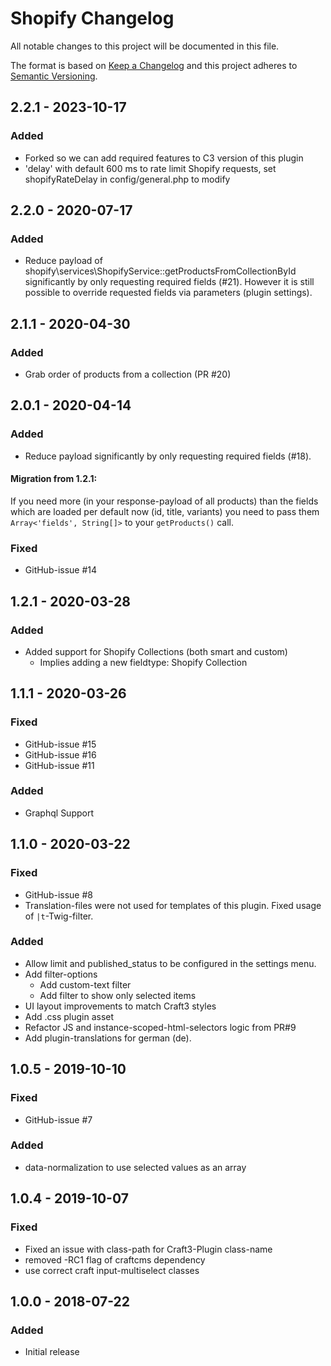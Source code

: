 # Shopify Changelog

All notable changes to this project will be documented in this file.

The format is based on [Keep a Changelog](http://keepachangelog.com/) and this project adheres to [Semantic Versioning](http://semver.org/).

## 2.2.1 - 2023-10-17

### Added

-   Forked so we can add required features to C3 version of this plugin
-   'delay' with default 600 ms to rate limit Shopify requests, set shopifyRateDelay in config/general.php to modify

## 2.2.0 - 2020-07-17

### Added

-   Reduce payload of shopify\services\ShopifyService::getProductsFromCollectionById significantly by only requesting required fields (#21).
    However it is still possible to override requested fields via parameters (plugin settings).

## 2.1.1 - 2020-04-30

### Added

-   Grab order of products from a collection (PR #20)

## 2.0.1 - 2020-04-14

### Added

-   Reduce payload significantly by only requesting required fields (#18).

#### Migration from 1.2.1:

If you need more (in your response-payload of all products) than the fields which are loaded per default now (id, title, variants) you need to pass them `Array<'fields', String[]>` to your `getProducts()` call. 

### Fixed

-   GitHub-issue #14
    
    
## 1.2.1 - 2020-03-28

### Added

-   Added support for Shopify Collections (both smart and custom)
    - Implies adding a new fieldtype: Shopify Collection

## 1.1.1 - 2020-03-26

### Fixed

-   GitHub-issue #15
-   GitHub-issue #16
-   GitHub-issue #11

### Added

-   Graphql Support

## 1.1.0 - 2020-03-22

### Fixed

-   GitHub-issue #8
-   Translation-files were not used for templates of this plugin. Fixed usage of `|t`-Twig-filter. 

### Added

-   Allow limit and published_status to be configured in the settings menu.
-   Add filter-options
    - Add custom-text filter
    - Add filter to show only selected items
-   UI layout improvements to match Craft3 styles
-   Add .css plugin asset
-   Refactor JS and instance-scoped-html-selectors logic from PR#9
-   Add plugin-translations for german (de).

## 1.0.5 - 2019-10-10

### Fixed

-   GitHub-issue #7

### Added

-   data-normalization to use selected values as an array

## 1.0.4 - 2019-10-07

### Fixed

-   Fixed an issue with class-path for Craft3-Plugin class-name
-   removed -RC1 flag of craftcms dependency
-   use correct craft input-multiselect classes

## 1.0.0 - 2018-07-22

### Added

-   Initial release
